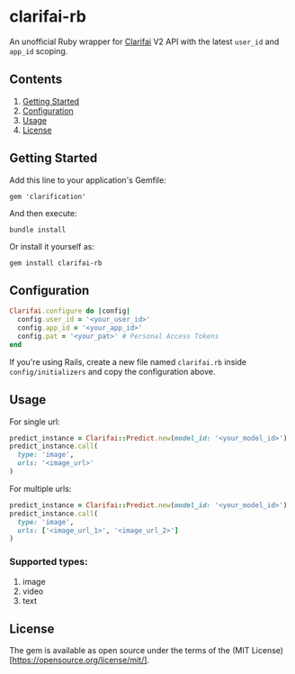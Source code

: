 # clarifai-rb

An unofficial Ruby wrapper for [Clarifai](https://www.clarifai.com/) V2 API with the latest `user_id` and `app_id` scoping.

## Contents

1. [Getting Started](https://github.com/shabanzo/clarifai-rb/blob/main/README.md#getting-started)
2. [Configuration](https://github.com/shabanzo/clarifai-rb/blob/main/README.md#configuration)
3. [Usage](https://github.com/shabanzo/clarifai-rb/blob/main/README.md#usage)
4. [License](https://github.com/shabanzo/clarifai-rb/blob/main/README.md#license)

## Getting Started

Add this line to your application's Gemfile:

```
gem 'clarification'
```

And then execute:

```
bundle install
```

Or install it yourself as:

```
gem install clarifai-rb
```

## Configuration

```ruby
Clarifai.configure do |config|
  config.user_id = '<your_user_id>'
  config.app_id = '<your_app_id>'
  config.pat = '<your_pat>' # Personal Access Tokens
end
```

If you're using Rails, create a new file named `clarifai.rb` inside `config/initializers` and copy the configuration above.

## Usage

For single url:

```ruby
predict_instance = Clarifai::Predict.new(model_id: '<your_model_id>')
predict_instance.call(
  type: 'image',
  urls: '<image_url>'
)
```

For multiple urls:

```ruby
predict_instance = Clarifai::Predict.new(model_id: '<your_model_id>')
predict_instance.call(
  type: 'image',
  urls: ['<image_url_1>', '<image_url_2>']
)
```

### Supported types:

1. image
2. video
3. text

## License

The gem is available as open source under the terms of the (MIT License)[https://opensource.org/license/mit/].
